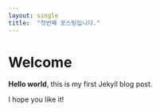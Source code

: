 ```yaml
---
layout: single
title:  "첫번째 포스팅입니다."
---
```


# Welcome

**Hello world**, this is my first Jekyll blog post.

I hope you like it!